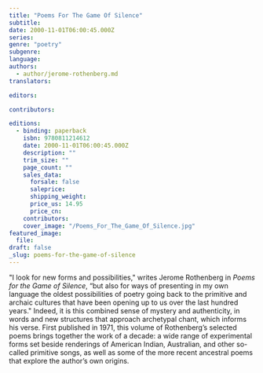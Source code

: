 ```yaml
---
title: "Poems For The Game Of Silence"
subtitle:
date: 2000-11-01T06:00:45.000Z
series:
genre: "poetry"
subgenre:
language:
authors:
  - author/jerome-rothenberg.md
translators:

editors:

contributors:

editions:
  - binding: paperback
    isbn: 9780811214612
    date: 2000-11-01T06:00:45.000Z
    description: ""
    trim_size: ""
    page_count: ""
    sales_data:
      forsale: false
      saleprice:
      shipping_weight:
      price_us: 14.95
      price_cn:
    contributors:
    cover_image: "/Poems_For_The_Game_Of_Silence.jpg"
featured_image:
  file:
draft: false
_slug: poems-for-the-game-of-silence
---
```


"I look for new forms and possibilities," writes Jerome Rothenberg in _Poems for the Game of Silence_, “but also for ways of presenting in my own language the oldest possibilities of poetry going back to the primitive and archaic cultures that have been opening up to us over the last hundred years." Indeed, it is this combined sense of mystery and authenticity, in words and new structures that approach archetypal chant, which informs his verse. First published in 1971, this volume of Rothenberg’s selected poems brings together the work of a decade: a wide range of experimental forms set beside renderings of American Indian, Australian, and other so-called primitive songs, as well as some of the more recent ancestral poems that explore the author’s own origins.

